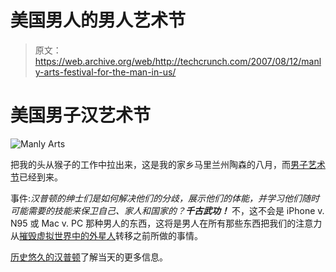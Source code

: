 # 美国男人的男人艺术节

> 原文：<https://web.archive.org/web/http://techcrunch.com/2007/08/12/manly-arts-festival-for-the-man-in-us/>

# 美国男子汉艺术节

![Manly Arts](img/f157064e81358dc603216c3219049bf6.png)

把我的头从猴子的工作中拉出来，这是我的家乡马里兰州陶森的八月，而[男子艺术节](https://web.archive.org/web/20210123085238/http://historichampton.org/activities.php)已经到来。

事件:*汉普顿的绅士们是如何解决他们的分歧，展示他们的体能，并学习他们随时可能需要的技能来保卫自己、家人和国家的？**千古武功！***
 不，这不会是 iPhone v. N95 或 Mac v. PC 那种男人的东西，这将是男人在所有那些东西把我们的注意力从[摧毁虚拟世界中的外星人](https://web.archive.org/web/20210123085238/http://www.doom3.com/)转移之前所做的事情。

[历史悠久的汉普顿](https://web.archive.org/web/20210123085238/http://historichampton.org/index.php)了解当天的更多信息。
